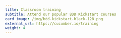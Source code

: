 ```yaml
---
title: Classroom training
subtitle: Attend our popular BDD Kickstart courses
card_image: /img/bdd-kickstart-black-128.png
external_url: https://cucumber.io/training
weight: 4
---
```


